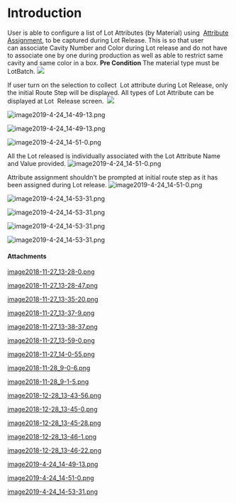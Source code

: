 # Introduction

User is able to configure a list of Lot Attributes (by Material) using 
[Attribute Assignment](/iFactory-JGP-MES/iFactory-JGP-MES-Home/iFactory-JGP-MS/CONTENT/General-Production/Attribute-Assignment.md), to be captured during Lot Release. This is so that user can associate Cavity Number and Color during Lot release and do not have to associate one by one during production as well as able to restrict same cavity and same color in a box.
**Pre Condition** 
The material type must be LotBatch.
![](/.attachments/38273360.png)



If user turn on the selection to collect 
Lot attribute during Lot Release, only the initial Route Step will be displayed. All types of Lot Attribute can be displayed at Lot  Release screen. 
![](/.attachments/38273361.png)


![image2019-4-24_14-49-13.png](/.attachments/48169126.png)


![image2019-4-24_14-49-13.png](/.attachments/38273363.png)


![image2019-4-24_14-51-0.png](/.attachments/48169127.png)


All the Lot released is individually associated with the Lot Attribute Name and Value provided.
![image2019-4-24_14-51-0.png](/.attachments/38273365.png)



Attribute assignment shouldn't be prompted at initial route step as it has been assigned during Lot release.
![image2019-4-24_14-51-0.png](/.attachments/39649524.png)


![image2019-4-24_14-53-31.png](/.attachments/48169128.png)



![image2019-4-24_14-53-31.png](/.attachments/39649526.png)


![image2019-4-24_14-53-31.png](/.attachments/39649527.png)


![image2019-4-24_14-53-31.png](/.attachments/39649528.png)





#### Attachments

[image2018-11-27_13-28-0.png](/.attachments/38273359.png)
[image2018-11-27_13-28-47.png](/.attachments/38273360.png)
[image2018-11-27_13-35-20.png](/.attachments/38273361.png)
[image2018-11-27_13-37-9.png](/.attachments/38273362.png)
[image2018-11-27_13-38-37.png](/.attachments/38273363.png)
[image2018-11-27_13-59-0.png](/.attachments/38273364.png)
[image2018-11-27_14-0-55.png](/.attachments/38273365.png)
[image2018-11-28_9-0-6.png](/.attachments/38273393.png)
[image2018-11-28_9-1-5.png](/.attachments/38273395.png)
[image2018-12-28_13-43-56.png](/.attachments/39649524.png)
[image2018-12-28_13-45-0.png](/.attachments/39649525.png)
[image2018-12-28_13-45-28.png](/.attachments/39649526.png)
[image2018-12-28_13-46-1.png](/.attachments/39649527.png)
[image2018-12-28_13-46-22.png](/.attachments/39649528.png)
[image2019-4-24_14-49-13.png](/.attachments/48169126.png)
[image2019-4-24_14-51-0.png](/.attachments/48169127.png)
[image2019-4-24_14-53-31.png](/.attachments/48169128.png)
